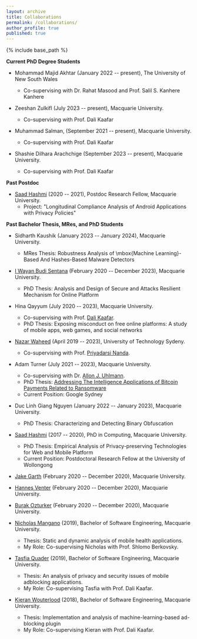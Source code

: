 ```yaml
---
layout: archive
title: Collaborations
permalink: /collaborations/
author_profile: true
published: true
---
```


{% include base_path %}



**Current PhD Degree Students**

* Mohammad Majid Akhtar (January 2022 -- present), The University of New South Wales
	*	Co-supervising with Dr. Rahat Masood and Prof. Salil S. Kanhere Kanhere

* Zeeshan Zulkifl (July 2023 -- present), Macquarie University. 
	*	Co-supervising with Prof. Dali Kaafar

* Muhammad Salman, (September 2021 -- present), Macquarie University.
	*	Co-supervising with Prof. Dali Kaafar

* Shashie Dilhara Arachchige (September 2023 -- present), Macquarie University. 
	*	Co-supervising with Prof. Dali Kaafar


**Past Postdoc**

* [Saad Hashmi](https://researchers.mq.edu.au/en/persons/saad-hashmi) (2020 -- 2021), Postdoc Research Fellow, Macquarie University.  
	*	Project: "Longitudinal Compliance Analysis of Android Applications with Privacy Policies"

**Past Bachelor Thesis, MRes, and PhD Students**

* Sidharth Kaushik (January 2023 -- January 2024), Macquarie University. 
	* 	MRes Thesis: Robustness Analysis of \mbox{Machine Learning}-Based And Hashes-Based Malware Detectors
   
* [I Wayan Budi Sentana](https://scholar.google.com/citations?hl=en&user=X-bsAP0AAAAJ&view_op=list_works&sortby=pubdate) (February 2020 -- December 2023), Macquarie University.
	* 	PhD Thesis: Analysis and Design of Secure and Attacks Resilient Mechanism for Online Platform

* Hina Qayyum (July 2020 -- 2023), Macquarie University. 
	*	Co-supervising with Prof. [Dali Kaafar](https://dali-kaafar.github.io/).
 	*	PhD Thesis: Exposing misconduct on free online platforms: A study of mobile apps, web games, and social networks

* [Nazar Waheed](https://www.linkedin.com/in/nazar-waheed-13a3b749/?originalSubdomain=au) (April 2019 -- 2023), University of Technology Sydeny. 
	*	Co-supervising with Prof. [Priyadarsi Nanda](https://profiles.uts.edu.au/Priyadarsi.Nanda/about).

* Adam Turner (July 2021 -- 2023), Macquarie University. 
	*	Co-supervising with Dr. [Allon J. Uhlmann](https://researchers.mq.edu.au/en/persons/allon-j-uhlmann).
 	*	PhD Thesis: [Addressing The Intelligence Applications of Bitcoin Payments Related to Ransomware](https://figshare.mq.edu.au/articles/thesis/Addressing_The_Intelligence_Applications_of_Bitcoin_Payments_Related_to_Ransomware/23902488/1/files/41906040.pdf)
  	*	Current Position: Google Sydney

* Duc Linh Giang Nguyen (January 2022 -- January 2023), Macquarie University. 
 	*	PhD Thesis: Characterizing and Detecting Binary Obfuscation

* [Saad Hashmi](https://researchers.mq.edu.au/en/persons/saad-hashmi) (2017 -- 2020), PhD in Computing, Macquarie University.
	* 	PhD Thesis: Empirical Analysis of Privacy-preserving Technologies for Web and Mobile Platform
	*	Current Position: Postdoctoral Research Fellow at the University of Wollongong
   
* [Jake Garth](https://www.linkedin.com/in/jake-garth-384513186/?originalSubdomain=au) (February 2020 -- December 2020), Macquarie University. 

* [Hannes Venter](https://www.linkedin.com/in/hannesventer15/?originalSubdomain=au) (February 2020 -- December 2020), Macquarie University.

* [Burak Ozturker](https://www.linkedin.com/in/burak-ozturker-705628a5/?originalSubdomain=au) (February 2020 -- December 2020), Macquarie University.

* [Nicholas Mangano](https://www.linkedin.com/in/nicholasmangano/?originalSubdomain=au) (2019), Bachelor of Software Engineering, Macquarie University.
	*	Thesis: Static and dynamic analysis of mobile health applications. 
	*	My Role: Co-supervising Nicholas with Prof. Shlomo Berkovsky. 

* [Tasfia Quader](https://www.linkedin.com/in/tasfia-quader-b90113141/?originalSubdomain=au) (2019), Bachelor of Software Engineering, Macquarie University. 
	* 	Thesis: An analysis of privacy and security issues of mobile adblocking applications. 
	*	My Role: Co-supervising Tasfia with Prof. Dali Kaafar.

* [Kieran Wouterlood](https://www.linkedin.com/in/kieran-wouterlood/?originalSubdomain=au) (2018), Bachelor of Software Engineering, Macquarie University. 
	*	Thesis: Implementation and analysis of machine-learning-based ad-blocking plugin
	*	My Role: Co-supervising Kieran with Prof. Dali Kaafar.


